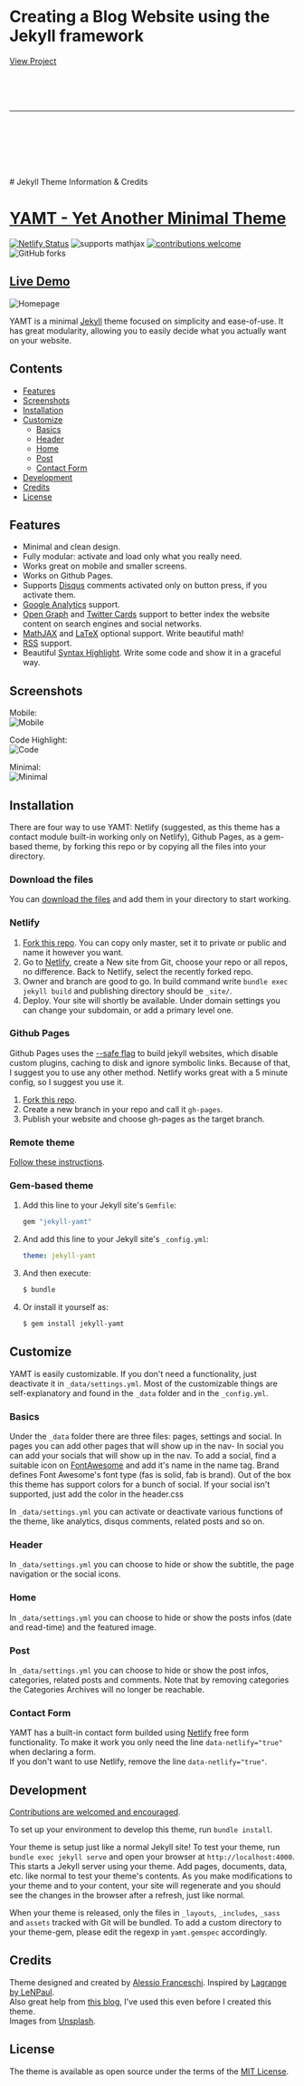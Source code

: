 # Creating a Blog Website using the Jekyll framework

[View Project](https://jovial-benz-15b62a.netlify.app//) 

<br>
<br>
<br>
<hr>
<br>
<br>
<br>
<br>
<br>
<br>
# Jekyll Theme Information & Credits


# [YAMT - Yet Another Minimal Theme](https://yamt.netlify.app/)
[![Netlify Status](https://api.netlify.com/api/v1/badges/249c3da6-7b23-4b57-915d-71934329e306/deploy-status)](https://yamt.netlify.app/)
![supports mathjax](https://img.shields.io/badge/Supports-MathJAX-blue)
[![contributions welcome](https://img.shields.io/badge/contributions-welcome-brightgreen.svg?style=flat)](https://github.com/PandaSekh/Jekyll-YAMT/issues)
![GitHub forks](https://img.shields.io/github/forks/PandaSekh/Jekyll-YAMT?label=Fork%20it%21&style=social)
## [Live Demo](https://yamt.netlify.app/)

![Homepage](https://raw.githubusercontent.com/PandaSekh/Jekyll-YAMT/master/assets/img/screenshots/Screenshot.png?raw=true)

YAMT is a minimal [Jekyll](http://jekyllrb.com) theme focused on simplicity and ease-of-use. It has great modularity, allowing you to easily decide what you actually want on your website.

## Contents

- [Features](#features)
- [Screenshots](#screenshots)
- [Installation](#installation)
- [Customize](#options)
  - [Basics](#Basics)
  - [Header](#header)
  - [Home](#home)
  - [Post](#post)
  - [Contact Form](#contact-form)
- [Development](#development)
- [Credits](#credits)
- [License](#license)

## Features

- Minimal and clean design.
- Fully modular: activate and load only what you really need.
- Works great on mobile and smaller screens.
- Works on Github Pages.
- Supports [Disqus](https://disqus.com/) comments activated only on button press, if you activate them.
- [Google Analytics](https://www.google.com/analytics/) support.
- [Open Graph](https://ogp.me/) and [Twitter Cards](https://developer.twitter.com/en/docs/tweets/optimize-with-cards/guides/getting-started) support to better index the website content on search engines and social networks.
- [MathJAX](https://www.mathjax.org/) and [LaTeX](https://www.latex-project.org/) optional support. Write beautiful math!
- [RSS](https://github.com/jekyll/jekyll-feed) support.
- Beautiful [Syntax Highlight](https://yamt.netlify.app/2020/05/19/special-formatting.html#syntax-highlight). Write some code and show it in a graceful way.

## Screenshots

Mobile:  
![Mobile](https://raw.githubusercontent.com/PandaSekh/Jekyll-YAMT/master/assets/img/screenshots/Screenshot_mobile.png?raw=true)

Code Highlight:  
![Code](https://raw.githubusercontent.com/PandaSekh/Jekyll-YAMT/master/assets/img/screenshots/Screenshot_code_highlight.png)

Minimal:  
![Minimal](https://raw.githubusercontent.com/PandaSekh/Jekyll-YAMT/master/assets/img/screenshots/Screenshot_minimal.png?raw=true)

## Installation

There are four way to use YAMT: Netlify (suggested, as this theme has a contact module built-in working only on Netlify), Github Pages, as a gem-based theme, by forking this repo or by copying all the files into your directory.

### Download the files
You can [download the files](https://github.com/PandaSekh/Jekyll-YAMT/releases/latest) and add them in your directory to start working.

### Netlify

1. [Fork this repo](https://github.com/PandaSekh/Jekyll-YAMT/generate). You can copy only master, set it to private or public and name it however you want.
2. Go to [Netlify](https://app.netlify.com/), create a New site from Git, choose your repo or all repos, no difference. Back to Netlify, select the recently forked repo.
3. Owner and branch are good to go. In build command write `bundle exec jekyll build` and publishing directory should be `_site/`.
4. Deploy. Your site will shortly be available. Under domain settings you can change your subdomain, or add a primary level one. 

### Github Pages

Github Pages uses the [--safe flag](https://jekyllrb.com/docs/configuration/options/) to build jekyll websites, which disable custom plugins, caching to disk and ignore symbolic links. Because of that, I suggest you to use any other method. Netlify works great with a 5 minute config, so I suggest you use it.

1. [Fork this repo](https://github.com/PandaSekh/Jekyll-YAMT/generate).
2. Create a new branch in your repo and call it `gh-pages`.
3. Publish your website and choose gh-pages as the target branch.

### Remote theme

[Follow these instructions](https://help.github.com/en/github/working-with-github-pages/adding-a-theme-to-your-github-pages-site-using-jekyll).

### Gem-based theme 
1. Add this line to your Jekyll site's `Gemfile`:

    ```ruby
    gem "jekyll-yamt"
    ```

2. And add this line to your Jekyll site's `_config.yml`:

    ```yaml
    theme: jekyll-yamt
    ```

3. And then execute:

    ``` bash
    $ bundle
    ```

4. Or install it yourself as:
    
    ``` bash
    $ gem install jekyll-yamt
    ```


## Customize

YAMT is easily customizable. If you don't need a functionality, just deactivate it in `_data/settings.yml`.
Most of the customizable things are self-explanatory and found in the `_data` folder and in the `_config.yml`.

### Basics

Under the `_data` folder there are three files: pages, settings and social.
In pages you can add other pages that will show up in the nav-
In social you can add your socials that will show up in the nav. To add a social, find a suitable icon on [FontAwesome](https://fontawesome.com/) and add it's name in the name tag.
Brand defines Font Awesome's font type (fas is solid, fab is brand).
Out of the box this theme has support colors for a bunch of social. If your social isn't supported, just add the color in the header.css 

In `_data/settings.yml` you can activate or deactivate various functions of the theme, like analytics, disqus comments, related posts and so on.

### Header
In `_data/settings.yml` you can choose to hide or show the subtitle, the page navigation or the social icons.

### Home
In `_data/settings.yml` you can choose to hide or show the posts infos (date and read-time) and the featured image.

### Post
In `_data/settings.yml` you can choose to hide or show the post infos, categories, related posts and comments.
Note that by removing categories the Categories Archives will no longer be reachable.

### Contact Form
YAMT has a built-in contact form builded using [Netlify](https://app.netlify.com/) free form functionality. To make it work you only need the line `data-netlify="true"` when declaring a form.  
If you don't want to use Netlify, remove the line `data-netlify="true"`.

## Development

[Contributions are welcomed and encouraged](https://github.com/PandaSekh/Jekyll-YAMT/issues).

To set up your environment to develop this theme, run `bundle install`.

Your theme is setup just like a normal Jekyll site! To test your theme, run `bundle exec jekyll serve` and open your browser at `http://localhost:4000`. This starts a Jekyll server using your theme. Add pages, documents, data, etc. like normal to test your theme's contents. As you make modifications to your theme and to your content, your site will regenerate and you should see the changes in the browser after a refresh, just like normal.

When your theme is released, only the files in `_layouts`, `_includes`, `_sass` and `assets` tracked with Git will be bundled.
To add a custom directory to your theme-gem, please edit the regexp in `yamt.gemspec` accordingly.

## Credits
Theme designed and created by [Alessio Franceschi](https://github.com/PandaSekh/).
Inspired by [Lagrange by LeNPaul](https://lenpaul.github.io/Lagrange/).  
Also great help from [this blog](https://blog.webjeda.com/), I've used this even before I created this theme.  
Images from [Unsplash](https://unsplash.com/).

## License
The theme is available as open source under the terms of the [MIT License](https://github.com/PandaSekh/Jekyll-YAMT/blob/master/LICENSE.txt).
